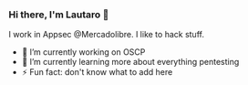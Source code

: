 ### Hi there, I'm Lautaro 👋

I work in Appsec @Mercadolibre. I like to hack stuff.

- 🔭 I’m currently working on OSCP
- 🌱 I’m currently learning more about everything pentesting
- ⚡ Fun fact: don't know what to add here
